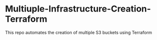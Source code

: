 # Multiuple-Infrastructure-Creation-Terraform
This repo automates the creation of multiple S3 buckets using Terraform
